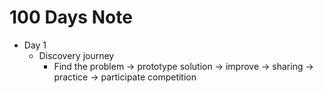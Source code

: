 # 100 Days Note

* Day 1
  * Discovery journey
    * Find the problem -> prototype solution -> improve -> sharing -> practice -> participate competition

